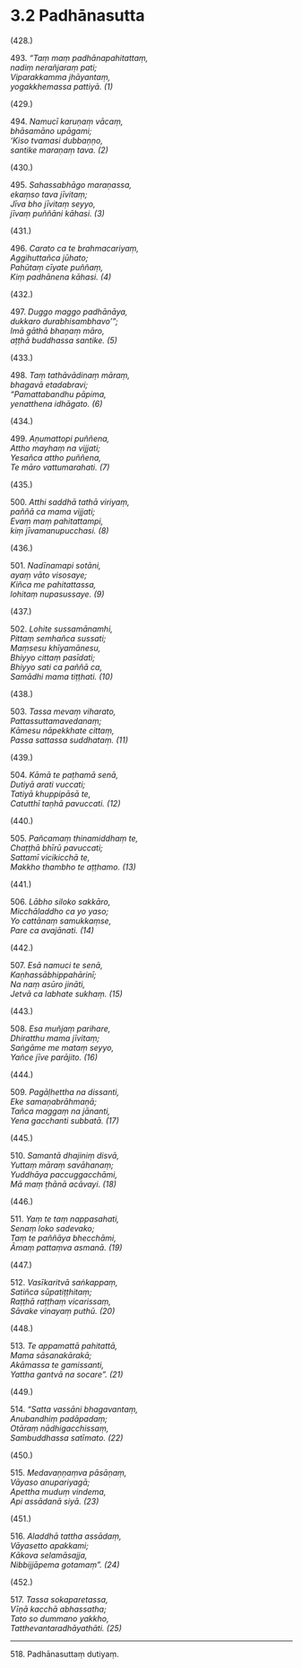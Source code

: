 

# 3.2 Padhānasutta



(428.)

493\. _“Taṃ maṃ padhānapahitattaṃ,_  
_nadiṃ nerañjaraṃ pati;_  
_Viparakkamma jhāyantaṃ,_  
_yogakkhemassa pattiyā. (1)_  


(429.)

494\. _Namucī karuṇaṃ vācaṃ,_  
_bhāsamāno upāgami;_  
_‘Kiso tvamasi dubbaṇṇo,_  
_santike maraṇaṃ tava. (2)_  


(430.)

495\. _Sahassabhāgo maraṇassa,_  
_ekaṃso tava jīvitaṃ;_  
_Jīva bho jīvitaṃ seyyo,_  
_jīvaṃ puññāni kāhasi. (3)_  


(431.)

496\. _Carato ca te brahmacariyaṃ,_  
_Aggihuttañca jūhato;_  
_Pahūtaṃ cīyate puññaṃ,_  
_Kiṃ padhānena kāhasi. (4)_  


(432.)

497\. _Duggo maggo padhānāya,_  
_dukkaro durabhisambhavo’”;_  
_Imā gāthā bhaṇaṃ māro,_  
_aṭṭhā buddhassa santike. (5)_  


(433.)

498\. _Taṃ tathāvādinaṃ māraṃ,_  
_bhagavā etadabravi;_  
_“Pamattabandhu pāpima,_  
_yenatthena idhāgato. (6)_  


(434.)

499\. _Aṇumattopi puññena,_  
_Attho mayhaṃ na vijjati;_  
_Yesañca attho puññena,_  
_Te māro vattumarahati. (7)_  


(435.)

500\. _Atthi saddhā tathā viriyaṃ,_  
_paññā ca mama vijjati;_  
_Evaṃ maṃ pahitattampi,_  
_kiṃ jīvamanupucchasi. (8)_  


(436.)

501\. _Nadīnamapi sotāni,_  
_ayaṃ vāto visosaye;_  
_Kiñca me pahitattassa,_  
_lohitaṃ nupasussaye. (9)_  


(437.)

502\. _Lohite sussamānamhi,_  
_Pittaṃ semhañca sussati;_  
_Maṃsesu khīyamānesu,_  
_Bhiyyo cittaṃ pasīdati;_  
_Bhiyyo sati ca paññā ca,_  
_Samādhi mama tiṭṭhati. (10)_  


(438.)

503\. _Tassa mevaṃ viharato,_  
_Pattassuttamavedanaṃ;_  
_Kāmesu nāpekkhate cittaṃ,_  
_Passa sattassa suddhataṃ. (11)_  


(439.)

504\. _Kāmā te paṭhamā senā,_  
_Dutiyā arati vuccati;_  
_Tatiyā khuppipāsā te,_  
_Catutthī taṇhā pavuccati. (12)_  


(440.)

505\. _Pañcamaṃ thinamiddhaṃ te,_  
_Chaṭṭhā bhīrū pavuccati;_  
_Sattamī vicikicchā te,_  
_Makkho thambho te aṭṭhamo. (13)_  


(441.)

506\. _Lābho siloko sakkāro,_  
_Micchāladdho ca yo yaso;_  
_Yo cattānaṃ samukkaṃse,_  
_Pare ca avajānati. (14)_  


(442.)

507\. _Esā namuci te senā,_  
_Kaṇhassābhippahārinī;_  
_Na naṃ asūro jināti,_  
_Jetvā ca labhate sukhaṃ. (15)_  


(443.)

508\. _Esa muñjaṃ parihare,_  
_Dhiratthu mama jīvitaṃ;_  
_Saṅgāme me mataṃ seyyo,_  
_Yañce jīve parājito. (16)_  


(444.)

509\. _Pagāḷhettha na dissanti,_  
_Eke samaṇabrāhmaṇā;_  
_Tañca maggaṃ na jānanti,_  
_Yena gacchanti subbatā. (17)_  


(445.)

510\. _Samantā dhajiniṃ disvā,_  
_Yuttaṃ māraṃ savāhanaṃ;_  
_Yuddhāya paccuggacchāmi,_  
_Mā maṃ ṭhānā acāvayi. (18)_  


(446.)

511\. _Yaṃ te taṃ nappasahati,_  
_Senaṃ loko sadevako;_  
_Taṃ te paññāya bhecchāmi,_  
_Āmaṃ pattaṃva asmanā. (19)_  


(447.)

512\. _Vasīkaritvā saṅkappaṃ,_  
_Satiñca sūpatiṭṭhitaṃ;_  
_Raṭṭhā raṭṭhaṃ vicarissaṃ,_  
_Sāvake vinayaṃ puthū. (20)_  


(448.)

513\. _Te appamattā pahitattā,_  
_Mama sāsanakārakā;_  
_Akāmassa te gamissanti,_  
_Yattha gantvā na socare”. (21)_  


(449.)

514\. _“Satta vassāni bhagavantaṃ,_  
_Anubandhiṃ padāpadaṃ;_  
_Otāraṃ nādhigacchissaṃ,_  
_Sambuddhassa satīmato. (22)_  


(450.)

515\. _Medavaṇṇaṃva pāsāṇaṃ,_  
_Vāyaso anupariyagā;_  
_Apettha muduṃ vindema,_  
_Api assādanā siyā. (23)_  


(451.)

516\. _Aladdhā tattha assādaṃ,_  
_Vāyasetto apakkami;_  
_Kākova selamāsajja,_  
_Nibbijjāpema gotamaṃ”. (24)_  


(452.)

517\. _Tassa sokaparetassa,_  
_Vīṇā kacchā abhassatha;_  
_Tato so dummano yakkho,_  
_Tatthevantaradhāyathāti. (25)_  


---

518\. Padhānasuttaṃ dutiyaṃ.





